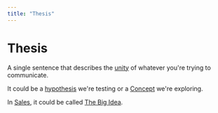```yaml
---
title: "Thesis"
---
```

# Thesis
A single sentence that describes the [unity](Unity%20and%20Complexity.md) of whatever you're trying to communicate.

It could be a [hypothesis](hypothesis) we're testing or a [Concept](Concept.md) we're exploring.

In [Sales](Inbox/Sales.md), it could be called [The Big Idea](Inbox/The%20Big%20Idea.md).